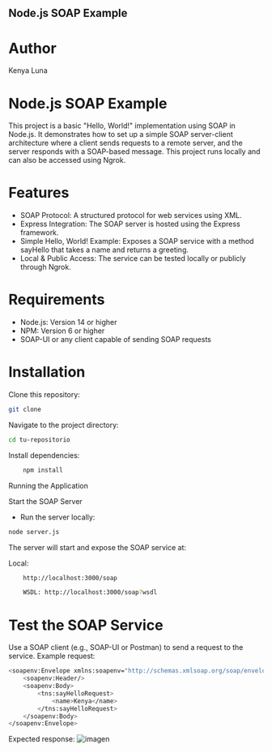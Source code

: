 ## Node.js SOAP Example

# Author
Kenya Luna 

# Node.js SOAP Example

This project is a basic "Hello, World!" implementation using SOAP in Node.js. It demonstrates how to set up a simple SOAP server-client architecture where a client sends requests to a remote server, and the server responds with a SOAP-based message. This project runs locally and can also be accessed using Ngrok.

# Features

- SOAP Protocol: A structured protocol for web services using XML.
- Express Integration: The SOAP server is hosted using the Express framework.
- Simple Hello, World! Example: Exposes a SOAP service with a method sayHello that takes a name and returns a greeting.
- Local & Public Access: The service can be tested locally or publicly through Ngrok.

# Requirements

- Node.js: Version 14 or higher
- NPM: Version 6 or higher
- SOAP-UI or any client capable of sending SOAP requests
    

# Installation

 Clone this repository:

```bash
git clone 
```

Navigate to the project directory:

```bash
cd tu-repositorio
```

Install dependencies:

```bash
    npm install
```

Running the Application

Start the SOAP Server

 - Run the server locally:
   
```bash
node server.js
```

The server will start and expose the SOAP service at:

Local: 

```bash
    http://localhost:3000/soap
```
    
```bash
    WSDL: http://localhost:3000/soap?wsdl
```

# Test the SOAP Service

Use a SOAP client (e.g., SOAP-UI or Postman) to send a request to the service. Example request:
```bash
<soapenv:Envelope xmlns:soapenv="http://schemas.xmlsoap.org/soap/envelope/" xmlns:tns="http://example.com/soap">
    <soapenv:Header/>
    <soapenv:Body>
        <tns:sayHelloRequest>
            <name>Kenya</name>
        </tns:sayHelloRequest>
    </soapenv:Body>
</soapenv:Envelope>
```
Expected response:
![imagen](https://github.com/user-attachments/assets/cbf06257-c6b6-4646-9ff5-3c323ce16e86)

